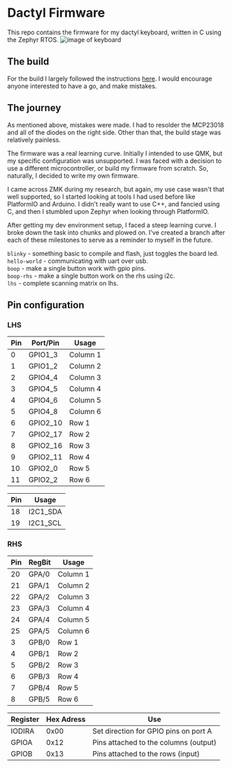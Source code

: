 # Dactyl Firmware

This repo contains the firmware for my dactyl keyboard, written in C using the Zephyr RTOS. 
![image of keyboard](https://github.com/probablyanewt/dactyl_firmware/blob/main/assets/keyboard.png?raw=true)

## The build

For the build I largely followed the instructions [here](https://github.com/adereth/dactyl-keyboard). I would encourage anyone interested to have a go, and make mistakes.

## The journey

As mentioned above, mistakes were made. I had to resolder the MCP23018 and all of the diodes on the right side. Other than that, the build stage was relatively painless. 

The firmware was a real learning curve. Initially I intended to use QMK, but my specific configuration was unsupported. I was faced with a decision to use a different microcontroller, or build my firmware from scratch. So, naturally, I decided to write my own firmware. 

I came across ZMK during my research, but again, my use case wasn't that well supported, so I started looking at tools I had used before like PlatformIO and Arduino. I didn't really want to use C++, and fancied using C, and then I stumbled upon Zephyr when looking through PlatformIO.

After getting my dev environment setup, I faced a steep learning curve. I broke down the task into chunks and plowed on. I've created a branch after each of these milestones to serve as a reminder to myself in the future. 

`blinky` - something basic to compile and flash, just toggles the board led.  
`hello-world` - communicating with uart over usb.  
`boop` - make a single button work with gpio pins.  
`boop-rhs` - make a single button work on the rhs using i2c.  
`lhs` - complete scanning matrix on lhs.  

## Pin configuration

### LHS
| Pin | Port/Pin | Usage    |
|-----|----------|----------|
|  0  | GPIO1_3  | Column 1 |
|  1  | GPIO1_2  | Column 2 |
|  2  | GPIO4_4  | Column 3 |
|  3  | GPIO4_5  | Column 4 |
|  4  | GPIO4_6  | Column 5 |
|  5  | GPIO4_8  | Column 6 |
|  6  | GPIO2_10 | Row 1    |
|  7  | GPIO2_17 | Row 2    |
|  8  | GPIO2_16 | Row 3    |
|  9  | GPIO2_11 | Row 4    |
| 10  | GPIO2_0  | Row 5    |
| 11  | GPIO2_2  | Row 6    |

| Pin | Usage    | 
|-----|----------| 
| 18  | I2C1_SDA | to RHS
| 19  | I2C1_SCL | 

### RHS

| Pin | RegBit | Usage    |
|-----|--------|----------|
| 20  | GPA/0  | Column 1 |
| 21  | GPA/1  | Column 2 |
| 22  | GPA/2  | Column 3 |
| 23  | GPA/3  | Column 4 |
| 24  | GPA/4  | Column 5 |
| 25  | GPA/5  | Column 6 |
|  3  | GPB/0  | Row 1    |
|  4  | GPB/1  | Row 2    |
|  5  | GPB/2  | Row 3    |
|  6  | GPB/3  | Row 4    |
|  7  | GPB/4  | Row 5    |
|  8  | GPB/5  | Row 6    |

| Register | Hex Adress | Use                                   |
|----------|------------|---------------------------------------|
| IODIRA   | 0x00       | Set direction for GPIO pins on port A | 
| GPIOA    | 0x12       | Pins attached to the columns (output) |
| GPIOB    | 0x13       | Pins attached to the rows (input)     |
